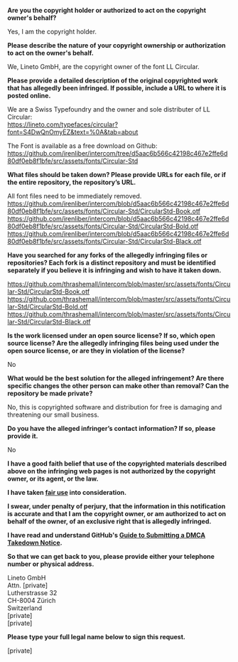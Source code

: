**Are you the copyright holder or authorized to act on the copyright owner's behalf?**

Yes, I am the copyright holder.

**Please describe the nature of your copyright ownership or authorization to act on the owner's behalf.**

We, Lineto GmbH, are the copyright owner of the font LL Circular.

**Please provide a detailed description of the original copyrighted work that has allegedly been infringed. If possible, include a URL to where it is posted online.**

We are a Swiss Typefoundry and the owner and sole distributer of LL Circular:  
https://lineto.com/typefaces/circular?font=S4DwQnOmyEZ&text=%0A&tab=about

The Font is available as a free download on Github: https://github.com/irenliber/intercom/tree/d5aac6b566c42198c467e2ffe6d80df0eb8f1bfe/src/assets/fonts/Circular-Std

**What files should be taken down? Please provide URLs for each file, or if the entire repository, the repository’s URL.**

All font files need to be immediately removed.  
https://github.com/irenliber/intercom/blob/d5aac6b566c42198c467e2ffe6d80df0eb8f1bfe/src/assets/fonts/Circular-Std/CircularStd-Book.otf  
https://github.com/irenliber/intercom/blob/d5aac6b566c42198c467e2ffe6d80df0eb8f1bfe/src/assets/fonts/Circular-Std/CircularStd-Bold.otf  
https://github.com/irenliber/intercom/blob/d5aac6b566c42198c467e2ffe6d80df0eb8f1bfe/src/assets/fonts/Circular-Std/CircularStd-Black.otf

**Have you searched for any forks of the allegedly infringing files or repositories? Each fork is a distinct repository and must be identified separately if you believe it is infringing and wish to have it taken down.**

https://github.com/thrashemall/intercom/blob/master/src/assets/fonts/Circular-Std/CircularStd-Book.otf  
https://github.com/thrashemall/intercom/blob/master/src/assets/fonts/Circular-Std/CircularStd-Bold.otf  
https://github.com/thrashemall/intercom/blob/master/src/assets/fonts/Circular-Std/CircularStd-Black.otf

**Is the work licensed under an open source license? If so, which open source license? Are the allegedly infringing files being used under the open source license, or are they in violation of the license?**

No

**What would be the best solution for the alleged infringement? Are there specific changes the other person can make other than removal? Can the repository be made private?**

No, this is copyrighted software and distribution for free is damaging and threatening our small business.

**Do you have the alleged infringer’s contact information? If so, please provide it.**

No

**I have a good faith belief that use of the copyrighted materials described above on the infringing web pages is not authorized by the copyright owner, or its agent, or the law.**

**I have taken <a href="https://www.lumendatabase.org/topics/22">fair use</a> into consideration.**

**I swear, under penalty of perjury, that the information in this notification is accurate and that I am the copyright owner, or am authorized to act on behalf of the owner, of an exclusive right that is allegedly infringed.**

**I have read and understand GitHub's <a href="https://help.github.com/articles/guide-to-submitting-a-dmca-takedown-notice/">Guide to Submitting a DMCA Takedown Notice</a>.**

**So that we can get back to you, please provide either your telephone number or physical address.**

Lineto GmbH  
Attn. [private]  
Lutherstrasse 32  
CH-8004 Zürich  
Switzerland  
[private]  
[private]

**Please type your full legal name below to sign this request.**

[private]
